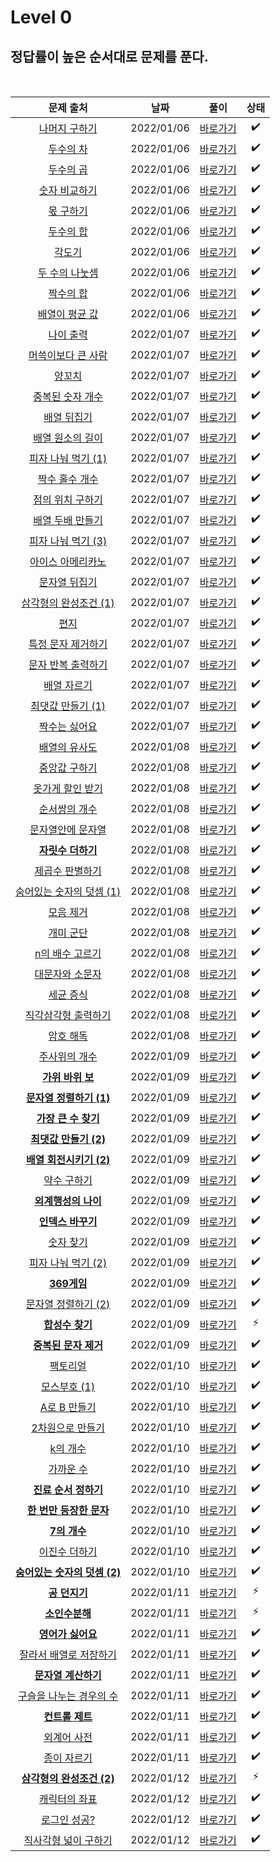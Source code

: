 # Level 0

## 정답률이 높은 순서대로 문제를 푼다.
<br>

|        문제 출처         |      날짜           | 풀이    |  상태    |
| :--: | :--------------------------: | :-------------: | :--------:  |
|    [나머지 구하기](https://school.programmers.co.kr/learn/courses/30/lessons/120810)     | 2022/01/06 | [바로가기](./120810.js) | ✔️ | 
|    [두수의 차](https://school.programmers.co.kr/learn/courses/30/lessons/120803)     | 2022/01/06 | [바로가기](./120803.js) | ✔️ |  
|    [두수의 곱](https://school.programmers.co.kr/learn/courses/30/lessons/120804)     | 2022/01/06 | [바로가기](./120804.js) | ✔️ | 
|   [숫자 비교하기](https://school.programmers.co.kr/learn/courses/30/lessons/120807)    | 2022/01/06 | [바로가기](./120807.js) | ✔️ | 
|    [몫 구하기](https://school.programmers.co.kr/learn/courses/30/lessons/120805)     | 2022/01/06 | [바로가기](./120805.js) | ✔️ | 
|    [두수의 합](https://school.programmers.co.kr/learn/courses/30/lessons/120802)     | 2022/01/06 | [바로가기](./120802.js) | ✔️ | 
|    [각도기](https://school.programmers.co.kr/learn/courses/30/lessons/120829)    | 2022/01/06 | [바로가기](./120829.js) | ✔️ | 
|    [두 수의 나눗셈 ](https://school.programmers.co.kr/learn/courses/30/lessons/120806)    | 2022/01/06 | [바로가기](./120806.js) | ✔️ | 
|   [짝수의 합](https://school.programmers.co.kr/learn/courses/30/lessons/120831)     | 2022/01/06 | [바로가기](./120831.js) | ✔️ | 
|    [배열이 평균 값](https://school.programmers.co.kr/learn/courses/30/lessons/120817)     | 2022/01/06 | [바로가기](./120817.js) | ✔️ | 
|    [나이 출력](https://school.programmers.co.kr/learn/courses/30/lessons/120820)     | 2022/01/07 | [바로가기](./120820.js) | ✔️ | 
|    [머쓱이보다 큰 사람](https://school.programmers.co.kr/learn/courses/30/lessons/120585)     | 2022/01/07 | [바로가기](./120585.js) | ✔️ |  
|    [양꼬치](https://school.programmers.co.kr/learn/courses/30/lessons/120830)     | 2022/01/07 | [바로가기](./120830.js) | ✔️ | 
|   [중복된 숫자 개수](https://school.programmers.co.kr/learn/courses/30/lessons/120583)    | 2022/01/07 | [바로가기](./120583.js) | ✔️ | 
|    [배열 뒤집기](https://school.programmers.co.kr/learn/courses/30/lessons/120821)     | 2022/01/07 | [바로가기](./120821.js) | ✔️ | 
|    [배열 원소의 길이](https://school.programmers.co.kr/learn/courses/30/lessons/120854)     | 2022/01/07 | [바로가기](./120854.js) | ✔️ | 
|    [피자 나눠 먹기 (1)](https://school.programmers.co.kr/learn/courses/30/lessons/120814)    | 2022/01/07 | [바로가기](./120814.js) | ✔️ | 
|    [짝수 홀수 개수](https://school.programmers.co.kr/learn/courses/30/lessons/120824)    | 2022/01/07 | [바로가기](./120824.js) | ✔️ | 
|   [점의 위치 구하기](https://school.programmers.co.kr/learn/courses/30/lessons/120841)     | 2022/01/07 | [바로가기](./120841.js) | ✔️ | 
|    [배열 두배 만들기](https://school.programmers.co.kr/learn/courses/30/lessons/120809)     | 2022/01/07 | [바로가기](./120809.js) | ✔️ | 
|    [피자 나눠 먹기 (3)](https://school.programmers.co.kr/learn/courses/30/lessons/120816)     | 2022/01/07 | [바로가기](./120816.js) | ✔️ | 
|    [아이스 아메리카노](https://school.programmers.co.kr/learn/courses/30/lessons/120819)     | 2022/01/07 | [바로가기](./120819.js) | ✔️ |  
|    [문자열 뒤집기](https://school.programmers.co.kr/learn/courses/30/lessons/120822)     | 2022/01/07 | [바로가기](./120822.js) | ✔️ | 
|   [삼각형의 완성조건 (1)](https://school.programmers.co.kr/learn/courses/30/lessons/120889)    | 2022/01/07 | [바로가기](./120889.js) | ✔️ | 
|    [편지](https://school.programmers.co.kr/learn/courses/30/lessons/120898)     | 2022/01/07 | [바로가기](./120898.js) | ✔️ | 
|    [특정 문자 제거하기](https://school.programmers.co.kr/learn/courses/30/lessons/120826)     | 2022/01/07 | [바로가기](./120826.js) | ✔️ | 
|    [문자 반복 출력하기](https://school.programmers.co.kr/learn/courses/30/lessons/120825)    | 2022/01/07 | [바로가기](./120825.js) | ✔️ | 
|    [배열 자르기](https://school.programmers.co.kr/learn/courses/30/lessons/120833)    | 2022/01/07 | [바로가기](./120833.js) | ✔️ | 
|   [최댓값 만들기 (1)](https://school.programmers.co.kr/learn/courses/30/lessons/120847)     | 2022/01/07 | [바로가기](./120847.js) | ✔️ | 
|    [짝수는 싫어요](https://school.programmers.co.kr/learn/courses/30/lessons/120813)     | 2022/01/07 | [바로가기](./120813.js) | ✔️ | 
|    [배열의 유사도](https://school.programmers.co.kr/learn/courses/30/lessons/120903)     | 2022/01/08 | [바로가기](./120903.js) | ✔️ 
|    [중앙값 구하기](https://school.programmers.co.kr/learn/courses/30/lessons/120811)     | 2022/01/08 | [바로가기](./120811.js) | ✔️ |  
|    [옷가게 할인 받기](https://school.programmers.co.kr/learn/courses/30/lessons/120818)     | 2022/01/08 | [바로가기](./120818.js) | ✔️ | 
|   [순서쌍의 개수](https://school.programmers.co.kr/learn/courses/30/lessons/120836)    | 2022/01/08 | [바로가기](./120836.js) | ✔️ | 
|    [문자열안에 문자열](https://school.programmers.co.kr/learn/courses/30/lessons/120908)     | 2022/01/08 | [바로가기](./120908.js) | ✔️ | 
|    [**자릿수 더하기**](https://school.programmers.co.kr/learn/courses/30/lessons/120906)     | 2022/01/08 | [바로가기](./120906.js) | ✔️ | 
|    [제곱수 판별하기](https://school.programmers.co.kr/learn/courses/30/lessons/120909)    | 2022/01/08 | [바로가기](./120909.js) | ✔️ | 
|    [숨어있는 숫자의 덧셈 (1)](https://school.programmers.co.kr/learn/courses/30/lessons/120851)    | 2022/01/08 | [바로가기](./120851.js) | ✔️ | 
|   [모음 제거](https://school.programmers.co.kr/learn/courses/30/lessons/120849)     | 2022/01/08 | [바로가기](./120849.js) | ✔️ | 
|    [개미 군단](https://school.programmers.co.kr/learn/courses/30/lessons/120837)     | 2022/01/08 | [바로가기](./120837.js) | ✔️ |
|    [n의 배수 고르기](https://school.programmers.co.kr/learn/courses/30/lessons/120905)     | 2022/01/08 | [바로가기](./120905.js) | ✔️ | 
|    [대문자와 소문자](https://school.programmers.co.kr/learn/courses/30/lessons/120893)     | 2022/01/08 | [바로가기](./120893.js) | ✔️ | 
|    [세균 증식](https://school.programmers.co.kr/learn/courses/30/lessons/120910)     | 2022/01/08 | [바로가기](./120910.js) | ✔️ | 
|    [직각삼각형 출력하기](https://school.programmers.co.kr/learn/courses/30/lessons/120823)     | 2022/01/08 | [바로가기](./120823.js) | ✔️ | 
|    [암호 해독](https://school.programmers.co.kr/learn/courses/30/lessons/120892)     | 2022/01/08 | [바로가기](./120892.js) | ✔️ |
|    [주사위의 개수](https://school.programmers.co.kr/learn/courses/30/lessons/120845)     | 2022/01/09 | [바로가기](./120845.js) | ✔️ |  
|    [**가위 바위 보**](https://school.programmers.co.kr/learn/courses/30/lessons/120839)     | 2022/01/09 | [바로가기](./120839.js) | ✔️ | 
|    [**문자열 정렬하기 (1)**](https://school.programmers.co.kr/learn/courses/30/lessons/120850)     | 2022/01/09 | [바로가기](./120850.js) | ✔️ | 
|    [**가장 큰 수 찾기**](https://school.programmers.co.kr/learn/courses/30/lessons/120899)     | 2022/01/09 | [바로가기](./120899.js) | ✔️ | 
|    [**최댓값 만들기 (2)**](https://school.programmers.co.kr/learn/courses/30/lessons/120862)     | 2022/01/09 | [바로가기](./120862.js) | ✔️ | 
|    [**배열 회전시키기 (2)**](https://school.programmers.co.kr/learn/courses/30/lessons/120844)     | 2022/01/09 | [바로가기](./120844.js) | ✔️ | 
|    [약수 구하기](https://school.programmers.co.kr/learn/courses/30/lessons/120897)     | 2022/01/09 | [바로가기](./120897.js) | ✔️ | 
|    [**외계행성의 나이**](https://school.programmers.co.kr/learn/courses/30/lessons/120834)     | 2022/01/09 | [바로가기](./120834.js) | ✔️ | 
|    [**인덱스 바꾸기**](https://school.programmers.co.kr/learn/courses/30/lessons/120895)     | 2022/01/09 | [바로가기](./120895.js) | ✔️ | 
|    [숫자 찾기](https://school.programmers.co.kr/learn/courses/30/lessons/120904)     | 2022/01/09 | [바로가기](./120904.js) | ✔️ | 
|    [피자 나눠 먹기 (2)](https://school.programmers.co.kr/learn/courses/30/lessons/120815)     | 2022/01/09 | [바로가기](./120815.js) | ✔️ | 
|    [**369게임**](https://school.programmers.co.kr/learn/courses/30/lessons/120891)     | 2022/01/09 | [바로가기](./120891.js) | ✔️ | 
|    [문자열 정렬하기 (2)](https://school.programmers.co.kr/learn/courses/30/lessons/120911)     | 2022/01/09 | [바로가기](./120911.js) | ✔️ | 
|    [**합성수 찾기**](https://school.programmers.co.kr/learn/courses/30/lessons/120846)     | 2022/01/09 | [바로가기](./120846.js) | ⚡ | 
|    [**중복된 문자 제거**](https://school.programmers.co.kr/learn/courses/30/lessons/120888)     | 2022/01/09 | [바로가기](./120888.js) | ✔️ | 
|    [팩토리얼](https://school.programmers.co.kr/learn/courses/30/lessons/120848)     | 2022/01/10 | [바로가기](./120848.js) | ✔️ | 
|    [모스부호 (1)](https://school.programmers.co.kr/learn/courses/30/lessons/120838)     | 2022/01/10 | [바로가기](./120838.js) | ✔️ |
|    [A로 B 만들기](https://school.programmers.co.kr/learn/courses/30/lessons/120886)     | 2022/01/10 | [바로가기](./120886.js) | ✔️ | 
|    [2차원으로 만들기](https://school.programmers.co.kr/learn/courses/30/lessons/120842)     | 2022/01/10 | [바로가기](./120842.js) | ✔️ | 
|    [k의 개수](https://school.programmers.co.kr/learn/courses/30/lessons/120887)     | 2022/01/10 | [바로가기](./120887.js) | ✔️ | 
|    [가까운 수](https://school.programmers.co.kr/learn/courses/30/lessons/120890)     | 2022/01/10 | [바로가기](./120890.js) | ✔️ | 
|    [**진료 순서 정하기**](https://school.programmers.co.kr/learn/courses/30/lessons/120835)     | 2022/01/10 | [바로가기](./120835.js) | ✔️ | 
|    [**한 번만 등장한 문자**](https://school.programmers.co.kr/learn/courses/30/lessons/120896)     | 2022/01/10 | [바로가기](./120896.js) | ✔️ | 
|    [**7의 개수**](https://school.programmers.co.kr/learn/courses/30/lessons/120912)     | 2022/01/10 | [바로가기](./120912.js) | ✔️ | 
|    [이진수 더하기](https://school.programmers.co.kr/learn/courses/30/lessons/120885)     | 2022/01/10 | [바로가기](./120885.js) | ✔️ | 
|    [**숨어있는 숫자의 덧셈 (2)**](https://school.programmers.co.kr/learn/courses/30/lessons/120864)     | 2022/01/10 | [바로가기](./120864.js) | ✔️ | 
|    [**공 던지기**](https://school.programmers.co.kr/learn/courses/30/lessons/120843)     | 2022/01/11 | [바로가기](./120843.js) | ⚡ | 
|    [**소인수분해**](https://school.programmers.co.kr/learn/courses/30/lessons/120852)     | 2022/01/11 | [바로가기](./120852.js) | ⚡ | 
|    [**영어가 싫어요**](https://school.programmers.co.kr/learn/courses/30/lessons/120894)     | 2022/01/11 | [바로가기](./120894.js) | ✔️ | 
|    [잘라서 배열로 저장하기](https://school.programmers.co.kr/learn/courses/30/lessons/120913)     | 2022/01/11 | [바로가기](./120913.js) | ✔️ | 
|    [**문자열 계산하기**](https://school.programmers.co.kr/learn/courses/30/lessons/120902)     | 2022/01/11 | [바로가기](./120902.js) | ✔️ | 
|    [구슬을 나누는 경우의 수](https://school.programmers.co.kr/learn/courses/30/lessons/120840)     | 2022/01/11 | [바로가기](./120840.js) | ✔️ | **
|    [**컨트롤 제트**](https://school.programmers.co.kr/learn/courses/30/lessons/120853)     | 2022/01/11 | [바로가기](./120853.js) | ✔️ | 
|    [외계어 사전](https://school.programmers.co.kr/learn/courses/30/lessons/120869)     | 2022/01/11 | [바로가기](./120869.js) | ✔️ | 
|    [종이 자르기](https://school.programmers.co.kr/learn/courses/30/lessons/120922)     | 2022/01/11 | [바로가기](./120922.js) | ✔️ |
|    [**삼각형의 완성조건 (2)**](https://school.programmers.co.kr/learn/courses/30/lessons/120868)     | 2022/01/12 | [바로가기](./120868.js) | ⚡ |
|    [캐릭터의 좌표](https://school.programmers.co.kr/learn/courses/30/lessons/120861)     | 2022/01/12 | [바로가기](./120861.js) | ✔️ |
|    [로그인 성공?](https://school.programmers.co.kr/learn/courses/30/lessons/120883)     | 2022/01/12 | [바로가기](./120883.js) | ✔️ |
|    [직사각형 넓이 구하기](https://school.programmers.co.kr/learn/courses/30/lessons/120860)     | 2022/01/12 | [바로가기](./120860.js) | ✔️ |
 



